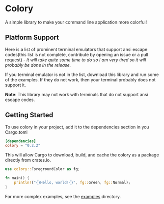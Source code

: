 # Colory
A simple library to make your command line application more colorful!


## Platform Support
Here is a list of prominent terminal emulators that support ansi escape codes(this list is not complete, contribute by opening an issue or a pull request) -
*It will take quite some time to do so I am very tired so it will probably be done in the release.*

If you terminal emulator is not in the list, download this library and run some of the examples.
If they do not work, then your terminal probably does not support it.

**Note**: This library may not work with terminals that do not support ansi escape codes.


## Getting Started
To use colory in your project, add it to the dependencies section in you Cargo.toml

```toml
[dependencies]
colory = "0.2.2"
```
This will allow Cargo to download, build, and cache the colory as a package directly from crates.io.

```rust
use colory::ForegroundColor as fg;

fn main() {
    println!("{}Hello, world!{}", fg::Green, fg::Normal);
}
```
For more complex examples, see the [examples](https://github.com/CoolDeveloper101/colory/tree/master/examples) directory.
